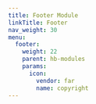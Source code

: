 ```yaml
---
title: Footer Module
linkTitle: Footer
nav_weight: 30
menu:
  footer:
    weight: 22
    parent: hb-modules
    params:
      icon:
        vendor: far
        name: copyright
---
```

